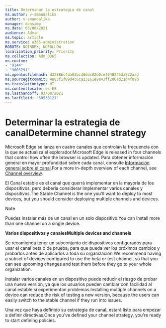```yaml
---
title: Determinar la estrategia de canal
ms.author: v-smandalika
author: v-smandalika
manager: dansimp
ms.date: 03/08/2021
audience: Admin
ms.topic: article
ms.service: o365-administration
ROBOTS: NOINDEX, NOFOLLOW
localization_priority: Priority
ms.collection: Adm_O365
ms.custom:
- "9144"
- "9005291"
ms.openlocfilehash: d3288bc4da83bcd8ddc82b0ce40482453a822aad
ms.sourcegitcommit: 4883f1f89d4c6ca23161e9a43ff206ad21d4f09b
ms.translationtype: HT
ms.contentlocale: es-ES
ms.lasthandoff: 03/08/2021
ms.locfileid: "50530121"
---
```

# <a name="determine-channel-strategy"></a><span data-ttu-id="b809c-102">Determinar la estrategia de canal</span><span class="sxs-lookup"><span data-stu-id="b809c-102">Determine channel strategy</span></span>

<span data-ttu-id="b809c-103">Microsoft Edge se lanza en cuatro canales que controlan la frecuencia con la que se actualiza el explorador.</span><span class="sxs-lookup"><span data-stu-id="b809c-103">Microsoft Edge is released in four channels that control how often the browser is updated.</span></span> <span data-ttu-id="b809c-104">Para obtener información general en mayor profundidad sobre cada canal, consulte [Información general sobre el canal](https://docs.microsoft.com/DeployEdge/microsoft-edge-channels#channel-overview).</span><span class="sxs-lookup"><span data-stu-id="b809c-104">For a more in-depth overview of each channel, see [Channel overview](https://docs.microsoft.com/DeployEdge/microsoft-edge-channels#channel-overview).</span></span>

<span data-ttu-id="b809c-105">El Canal estable es el canal que querrá implementar en la mayoría de los dispositivos, pero debería considerar implementar varios canales y dispositivos.</span><span class="sxs-lookup"><span data-stu-id="b809c-105">The Stable Channel is the one you'll want to deploy to most devices, but you should consider deploying multiple channels and devices.</span></span>

> [!NOTE]
> <span data-ttu-id="b809c-106">Puedes instalar más de un canal en un solo dispositivo.</span><span class="sxs-lookup"><span data-stu-id="b809c-106">You can install more than one channel on a single device.</span></span>

<span data-ttu-id="b809c-107">**Varios dispositivos y canales**</span><span class="sxs-lookup"><span data-stu-id="b809c-107">**Multiple devices and channels**</span></span>

<span data-ttu-id="b809c-108">Se recomienda tener un subconjunto de dispositivos configurados para usar el canal beta o de prueba, para que pueda ver los próximos cambios y probarlos antes de aplicarlos a toda su organización.</span><span class="sxs-lookup"><span data-stu-id="b809c-108">We recommend having a subset of devices configured to use the beta or test channel, so that you can see upcoming changes and test them before they go to your whole organization.</span></span>

<span data-ttu-id="b809c-109">Instalar varios canales en un dispositivo puede reducir el riesgo de probar una nueva versión, ya que los usuarios pueden cambiar con facilidad al canal estable si experimentan problemas.</span><span class="sxs-lookup"><span data-stu-id="b809c-109">Installing multiple channels on a device can reduce the risk of testing a new version, because the users can easily switch to the stable channel if they run into issues.</span></span>

<span data-ttu-id="b809c-110">Una vez que haya definido su estrategia de canal, estará listo para empezar a definir directivas.</span><span class="sxs-lookup"><span data-stu-id="b809c-110">Once you've defined your channel strategy, you're ready to start defining policies.</span></span>


